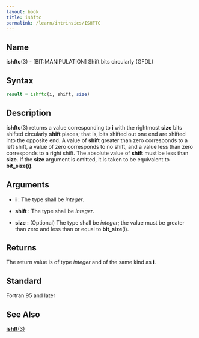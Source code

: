 ```yaml
---
layout: book
title: ishftc
permalink: /learn/intrinsics/ISHFTC
---
```

## __Name__

__ishftc__(3) - \[BIT:MANIPULATION\] Shift bits circularly
(GFDL)

## __Syntax__
```fortran
result = ishftc(i, shift, size)
```
## __Description__

__ishftc__(3) returns a value corresponding to __i__ with the rightmost __size__ bits
shifted circularly __shift__ places; that is, bits shifted out one end are
shifted into the opposite end. A value of __shift__ greater than zero
corresponds to a left shift, a value of zero corresponds to no shift,
and a value less than zero corresponds to a right shift. The absolute
value of __shift__ must be less than __size__. If the __size__ argument is omitted,
it is taken to be equivalent to __bit\_size(i)__.

## __Arguments__

  - __i__
    : The type shall be _integer_.

  - __shift__
    : The type shall be _integer_.

  - __size__
    : (Optional) The type shall be _integer_; the value must be greater than
    zero and less than or equal to __bit\_size__(i).

## __Returns__

The return value is of type _integer_ and of the same kind as __i__.

## __Standard__

Fortran 95 and later

## __See Also__

[__ishft__(3)](ISHFT)
